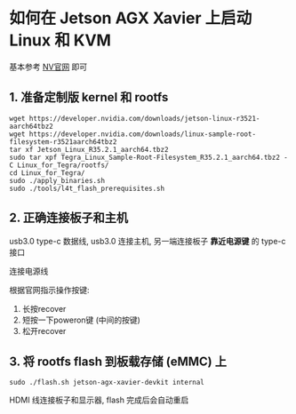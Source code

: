 # 如何在 Jetson AGX Xavier 上启动 Linux 和 KVM

基本参考 [NV官网](https://docs.nvidia.com/jetson/archives/r35.2.1/DeveloperGuide/text/IN/QuickStart.html) 即可

## 1. 准备定制版 kernel 和 rootfs

```shell
wget https://developer.nvidia.com/downloads/jetson-linux-r3521-aarch64tbz2
wget https://developer.nvidia.com/downloads/linux-sample-root-filesystem-r3521aarch64tbz2
tar xf Jetson_Linux_R35.2.1_aarch64.tbz2
sudo tar xpf Tegra_Linux_Sample-Root-Filesystem_R35.2.1_aarch64.tbz2 -C Linux_for_Tegra/rootfs/
cd Linux_for_Tegra/
sudo ./apply_binaries.sh
sudo ./tools/l4t_flash_prerequisites.sh
```

## 2. 正确连接板子和主机

usb3.0 type-c 数据线, usb3.0 连接主机, 另一端连接板子 **靠近电源键** 的 type-c 接口

连接电源线

根据官网指示操作按键:

1. 长按recover
2. 短按一下poweron键 (中间的按键)
3. 松开recover

## 3. 将 rootfs flash 到板载存储 (eMMC) 上

```shell
sudo ./flash.sh jetson-agx-xavier-devkit internal
```

HDMI 线连接板子和显示器, flash 完成后会自动重启



